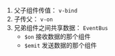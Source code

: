 1. 父子组件传值： `v-bind`
2. 子传父： `v-on`
3. 兄弟组件之间共享数据： `EventBus`
   - `$on` 接收数据的那个组件
   - `$emit` 发送数据的那个组件

